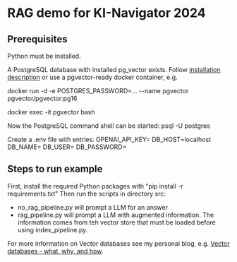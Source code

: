 # RAG demo for KI-Navigator 2024

## Prerequisites 
Python must be installed.

A PostgreSQL database with installed pg_vector exists. Follow [installation description](https://github.com/pgvector/pgvector) or use a pgvector-ready docker container, e.g.

docker run -d -e POSTGRES_PASSWORD=... --name pgvector pgvector/pgvector:pg16

docker exec -it pgvector bash

Now the PostgreSQL command shell can be started: psql -U postgres 

Create a .env file with entries:
OPENAI_API_KEY=
DB_HOST=localhost
DB_NAME=
DB_USER=
DB_PASSWORD=

## Steps to run example
First, install the required Python packages with "pip install -r requirements.txt"
Then run the scripts in directory src:
- no_rag_pipeline.py will prompt a LLM for an answer
- rag_pipeline.py will prompt a LLM with augmented information. The information comes from teh vector store that must be loaded before using index_pipeline.py.

For more information on Vector databases see my personal blog, e.g. [Vector databases - what, why, and how](https://buckenhofer.com/2024/05/vector-database-what-why-and-how/).

